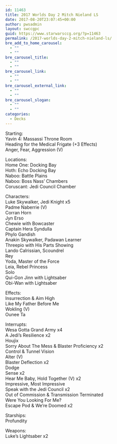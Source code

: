 ```yaml
---
id: 11463
title: 2017 Worlds Day 2 Mitch Nieland LS
date: 2017-08-20T23:07:45+00:00
author: pwsadmin
layout: swccgpc
guid: https://www.starwarsccg.org/?p=11463
permalink: /2017-worlds-day-2-mitch-nieland-ls/
bre_add_to_home_carousel:
  - ""
  - ""
bre_carousel_title:
  - ""
  - ""
bre_carousel_link:
  - ""
  - ""
bre_carousel_external_link:
  - ""
  - ""
bre_carousel_slogan:
  - ""
  - ""
categories:
  - Decks
---
```

Starting:  
Yavin 4: Massassi Throne Room  
Heading for the Medical Frigate (+3 Effects)  
Anger, Fear, Aggression (V)

Locations:  
Home One: Docking Bay  
Hoth: Echo Docking Bay  
Naboo: Battle Plains  
Naboo: Boss Nass&#8217; Chambers  
Coruscant: Jedi Council Chamber

Characters:  
Luke Skywalker, Jedi Knight x5  
Padme Naberrie (V)  
Corran Horn  
Jyn Erso  
Chewie with Bowcaster  
Captain Hera Syndulla  
Phylo Gandish  
Anakin Skywalker, Padawan Learner  
Threepio with His Parts Showing  
Lando Calrissian, Scoundrel  
Rey  
Yoda, Master of the Force  
Leia, Rebel Princess  
Solo  
Qui-Gon Jinn with Lightsaber  
Obi-Wan with Lightsaber

Effects:  
Insurrection & Aim High  
Like My Father Before Me  
Wokling (V)  
Ounee Ta

Interrupts:  
Wesa Gotta Grand Army x4  
A Jedi&#8217;s Resilience x2  
Houjix  
Sorry About The Mess & Blaster Proficiency x2  
Control & Tunnel Vision  
Alter (V)  
Blaster Deflection x2  
Dodge  
Sense x2  
Hear Me Baby, Hold Together (V) x2  
Impressive, Most Impressive  
Speak with the Jedi Council x2  
Out of Commission & Transmission Terminated  
Were You Looking For Me?  
Escape Pod & We&#8217;re Doomed x2

Starships:  
Profundity

Weapons:  
Luke&#8217;s Lightsaber x2
